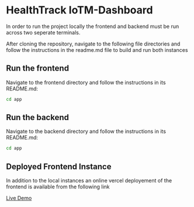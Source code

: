 # HealthTrack IoTM-Dashboard
In order to run the project locally the frontend and backend must be run across two seperate terminals.

After cloning the repository, navigate to the following file directories and follow the instructions in the readme.md file to build and run both instances

## Run the frontend
Navigate to the frontend directory and follow the instructions in its README.md:

```bash
cd app
```

## Run the backend
Navigate to the backend directory and follow the instructions in its README.md:

```bash
cd app
```

## Deployed Frontend Instance
In addition to the local instances an online vercel deployement of the frontend is available from the following link

[Live Demo](https://previe-ten.vercel.app/)